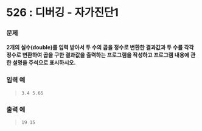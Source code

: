 # 526 : 디버깅 - 자가진단1

### 문제
**2개의 실수(double)를 입력 받아서 두 수의 곱을 정수로 변환한 결과값과 두 수를 각각 정수로 변환하여 곱을 구한 결과값을 출력하는 프로그램을 작성하고 프로그램 내용에 관한 설명을 주석으로 표시하시오.**

### 입력 예
>     3.4 5.65

### 출력 예
>     19 15
